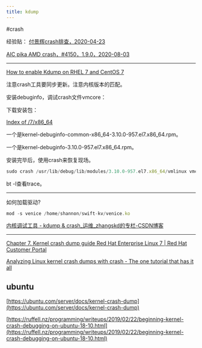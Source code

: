 ```yaml
---
title: kdump
---
```


#crash

经验贴： [付景辉crash排查，2020-04-23](https://www.notion.so/crash-2020-04-23-2ef720f9be224bf3a6d5ebcb852ba82c)

[AIC pika AMD crash，#4150，1.9.0，2020-08-03](https://www.notion.so/AIC-pika-AMD-crash-4150-1-9-0-2020-08-03-d5c4dd5e40c445a7aeff6542709e4d85)

---

[How to enable Kdump on RHEL 7 and CentOS 7](https://www.linuxtechi.com/how-to-enable-kdump-on-rhel-7-and-centos-7/)

注意crash工具要同步更新。注意内核版本的匹配。

安装debuginfo，调试crash文件vmcore：

下载安装包：

[Index of /7/x86_64](http://debuginfo.centos.org/7/x86_64/)

一个是kernel-debuginfo-common-x86_64-3.10.0-957.el7.x86_64.rpm。

一个是kernel-debuginfo-3.10.0-957.el7.x86_64.rpm。

安装完毕后，使用crash来恢复现场。

```jsx
sudo crash /usr/lib/debug/lib/modules/3.10.0-957.el7.x86_64/vmlinux vmcore
```

bt -l查看trace。

---

如何加载驱动?

```jsx
mod -s venice /home/shannon/swift-kv/venice.ko
```

[内核调试工具 - kdump & crash_运维_zhangskd的专栏-CSDN博客](https://blog.csdn.net/zhangskd/article/details/38084337)

---

[Chapter 7. Kernel crash dump guide Red Hat Enterprise Linux 7 | Red Hat Customer Portal](kdump/Chapter%207%20Kernel%20crash%20dump%20guide%20Red%20Hat%20Enterpri.md)

[Analyzing Linux kernel crash dumps with crash - The one tutorial that has it all](https://www.dedoimedo.com/computers/crash-analyze.html)

## ubuntu

[https://ubuntu.com/server/docs/kernel-crash-dump](https://ubuntu.com/server/docs/kernel-crash-dump)

[https://ruffell.nz/programming/writeups/2019/02/22/beginning-kernel-crash-debugging-on-ubuntu-18-10.html](https://ruffell.nz/programming/writeups/2019/02/22/beginning-kernel-crash-debugging-on-ubuntu-18-10.html)
